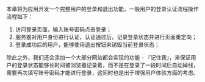 本章将为应用开发一个完整用户的登录和退出功能，一般用户的登录认证流程操作流程如下：

1. 访问登录页面，输入账号密码点击登录；
2. 服务器对用户身份进行认证，认证通过后，记录登录状态并进行页面重定向；
3. 登录成功后的用户，能够使用退出按钮来销毁当前登录状态；

除此之外，我们还会添加一个大部分网站都会实现的功能 - 『记住我』，来保证用户的登录状态能够长时间被浏览器记录着，而不是在登录了一段时间后自动掉线，需要再次填写账号密码才能进行登录，这同时也是出于增强用户体验方面的考虑。
